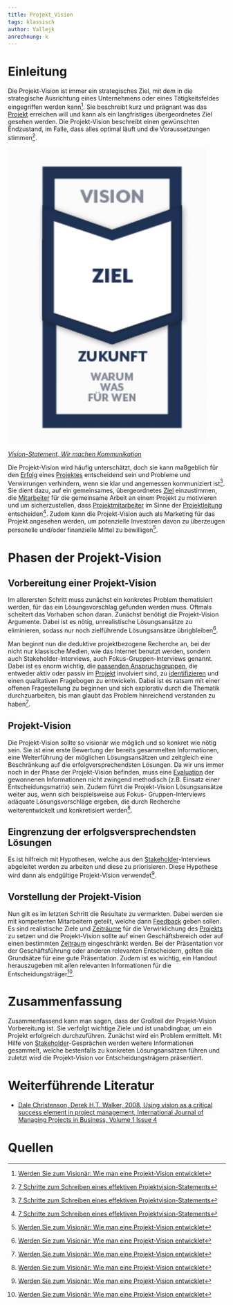 ```yaml
---
title: Projekt_Vision
tags: klassisch
author: Vallejk
anrechnung: k
---
```


# Einleitung

Die Projekt-Vision ist immer ein strategisches Ziel, mit dem in die strategische Ausrichtung eines Unternehmens oder eines Tätigkeitsfeldes eingegriffen 
werden kann[^1]. Sie beschreibt kurz und prägnant was das [Projekt](Projekt.md) erreichen will und kann als ein langfristiges übergeordnetes Ziel 
gesehen werden. Die Projekt-Vision beschreibt einen gewünschten Endzustand, im Falle, dass alles optimal läuft und die Voraussetzungen stimmen[^2].

![Beispielabbildung](Projekt_Vision/Projektvision.png)

[*Vision-Statement, Wir machen Kommunikation*](https://assets.website-files.com/59b76f662cead100013dfc05/5dbab9af03da768b74e06887_Grafik_Vision_Mission_neu.png)

Die Projekt-Vision wird häufig unterschätzt, doch sie kann maßgeblich für den [Erfolg](Erfolgsmessung.md) eines [Projektes](Projekt.md) entscheidend 
sein und Probleme und Verwirrungen verhindern, wenn sie klar und angemessen kommuniziert ist[^2]. 
Sie dient dazu, auf ein gemeinsames, übergeordnetes [Ziel](Zielbeziehungen.md) einzustimmen, die [Mitarbeiter](Projektmitarbeiter.md) für die gemeinsame 
Arbeit an einem Projekt zu motivieren und um sicherzustellen, dass [Projektmitarbeiter](Projektmitarbeiter.md) im Sinne der [Projektleitung](Projektleiter.md) entscheiden[^2].
Zudem kann die Projekt-Vision auch als Marketing für das Projekt angesehen werden, um potenzielle Investoren davon zu überzeugen personelle und/oder 
finanzielle Mittel zu bewilligen[^1]. 

# Phasen der Projekt-Vision

## Vorbereitung einer Projekt-Vision

Im allerersten Schritt muss zunächst ein konkretes Problem thematisiert werden, für das ein 
Lösungsvorschlag gefunden werden muss. Oftmals scheitert das 
Vorhaben schon daran. Zunächst benötigt die Projekt-Vision Argumente. Dabei ist es nötig, unrealistische
Lösungsansätze zu eliminieren, sodass nur noch zielführende Lösungsansätze übrigbleiben[^1]. 

Man beginnt nun die deduktive projektbezogene Recherche an, bei der nicht nur klassische Medien, wie das 
Internet benutzt werden, sondern auch 
Stakeholder-Interviews, auch Fokus-Gruppen-Interviews genannt.
Dabei ist es enorm wichtig, die [passenden Anspruchsgruppen](Stakeholder_Register.md), die entweder aktiv 
oder passiv im [Projekt](Projekt.md) 
involviert sind, zu [identifizieren](Stakeholderanalyse.md) und einen qualitativen Fragebogen zu
entwickeln.
Dabei ist es ratsam mit einer offenen Fragestellung zu beginnen und sich explorativ durch die Thematik 
durchzuarbeiten, bis man glaubt das Problem hinreichend verstanden zu haben[^1].

## Projekt-Vision

Die Projekt-Vision sollte so visionär wie möglich und so konkret wie nötig sein. Sie ist eine erste 
Bewertung der bereits gesammelten Informationen, 
eine Weiterführung der möglichen Lösungsansätzen und zeitgleich eine Beschränkung auf die 
erfolgversprechendsten Lösungen. 
Da wir uns immer noch in der Phase der Projekt-Vision befinden, muss eine [Evaluation](Evaluation.md) der 
gewonnenen Informationen nicht zwingend 
methodisch (z.B. Einsatz einer Entscheidungsmatrix) sein. Zudem führt die Projekt-Vision Lösungsansätze 
weiter aus, wenn sich beispielsweise aus Fokus-
Gruppen-Interviews adäquate Lösungsvorschläge ergeben, die durch Recherche weiterentwickelt und 
konkretisiert werden[^1]. 

## Eingrenzung der erfolgsversprechendsten Lösungen

Es ist hilfreich mit Hypothesen, welche aus den [Stakeholder](Stakeholder_Register.md)-Interviews 
abgeleitet werden zu arbeiten und diese zu priorisieren. 
Diese Hypothese wird dann als endgültige Projekt-Vision verwendet[^1].

## Vorstellung der Projekt-Vision

Nun gilt es im letzten Schritt die Resultate zu vermarkten. Dabei werden sie mit kompetenten Mitarbeitern geteilt, welche dann [Feedback](Feedback_Methoden.md) geben sollen. Es sind realistische Ziele und [Zeiträume](Zeitplanung.md) für die Verwirklichung des [Projekts](Projekt.md) zu 
setzen und die Projekt-Vision sollte auf einen Geschäftsbereich oder auf einen bestimmten [Zeitraum](Zeitplanung.md) eingeschränkt werden.
Bei der Präsentation vor der Geschäftsführung oder anderen relevanten Entscheidern, gelten die Grundsätze 
für eine gute Präsentation. Zudem ist es wichtig, ein Handout herauszugeben mit allen relevanten 
Informationen für die Entscheidungsträger[^1].

# Zusammenfassung

Zusammenfassend kann man sagen, dass der Großteil der Projekt-Vision Vorbereitung ist. Sie verfolgt wichtige Ziele und ist unabdingbar, um ein Projekt erfolgreich durchzuführen.
Zunächst wird ein Problem ermittelt. Mit Hilfe von [Stakeholder](Stakeholder_Register.md)-Gesprächen 
werden weitere Informationen gesammelt, welche bestenfalls zu konkreten Lösungsansätzen führen und zuletzt 
wird die Projekt-Vision vor Entscheidungsträgern präsentiert.

# Weiterführende Literatur

* [Dale Christenson, Derek H.T. Walker, 2008, Using vision as a critical success element in project management, International Journal of Managing Projects in Business, Volume 1 Issue 4](https://www.emerald.com/insight/content/doi/10.1108/17538370810906291/full/html?casa_token=E_uiN0GA_OwAAAAA:ZKu-OzSQ_klpzC6hn2LimyB_Fk9pygs4Qc2cS3n8nUIlykGkn_yf37sPDyilv7eLjsb7E1EfH-jhLbc74ApzqvhaV_LIqG3a9GetZi9T_niSnwrcbXs)

# Quellen

[^1]: [Werden Sie zum Visionär: Wie man eine Projekt-Vision entwicklet](https://www.coliquio-insights.de/wie-sie-eine-projekt-vision-entwickeln/)
[^2]: [7 Schritte zum Schreiben eines effektiven Projektvision-Statements](https://teamhood.com/de/produktivitat/7-schritte-projektvision-statement/)
